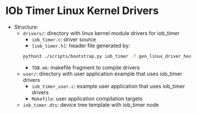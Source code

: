 # IOb Timer Linux Kernel Drivers
- Structure:
    - `drivers/`: directory with linux kernel module drivers for iob_timer
        - `iob_timer.c`: driver source
        - `[iob_timer.h]`: header file generated by:
        ```bash
        python3 ./scripts/bootstrap.py iob_timer -f gen_linux_driver_header -o [output_dir]
        ```
        - `TDB.mk`: makefile fragment to compile drivers
    - `user/`: directory with user application example that uses iob_timer
      drivers
        - `iob_timer_user.c`: example user application that uses iob_timer
          drivers
        - `Makefile`: user application compilation targets
    - `iob_timer.dts`: device tree template with iob_timer node
